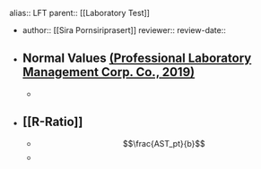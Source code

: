 alias:: LFT
parent:: [[Laboratory Test]]

- author:: [[Sira Pornsiriprasert]] 
  reviewer::
  review-date::
- ## Normal Values [(Professional Laboratory Management Corp. Co., 2019)]([[References/zotero-item-774]])
	-
- ## [[R-Ratio]]
	- $$\frac{AST_pt}{b}$$
	-